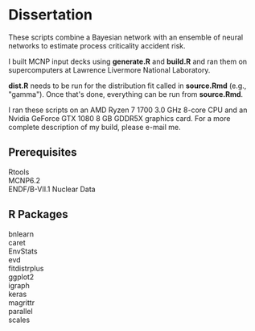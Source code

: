 # Dissertation

These scripts combine a Bayesian network with an ensemble of neural networks to estimate process criticality accident risk.

I built MCNP input decks using **generate.R** and **build.R** and ran them on supercomputers at Lawrence Livermore National Laboratory.

**dist.R** needs to be run for the distribution fit called in **source.Rmd** (e.g., "gamma"). Once that's done, everything can be run from **source.Rmd**.

I ran these scripts on an AMD Ryzen 7 1700 3.0 GHz 8-core CPU and an Nvidia GeForce GTX 1080 8 GB GDDR5X graphics card. For a more complete description of my build, please e-mail me.

## Prerequisites
Rtools  
MCNP6.2  
ENDF/B-VII.1 Nuclear Data

## R Packages
bnlearn  
caret  
EnvStats  
evd  
fitdistrplus  
ggplot2  
igraph  
keras  
magrittr  
parallel  
scales  
